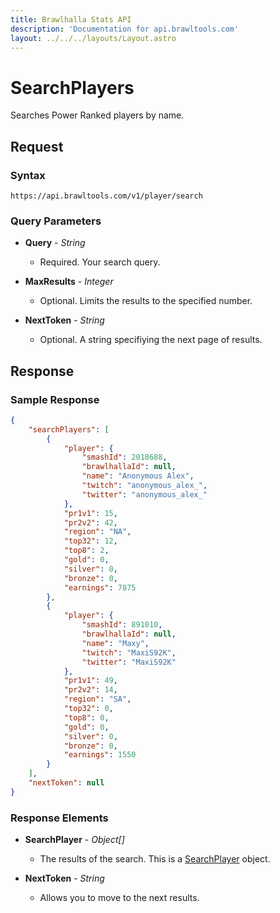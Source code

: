 ```yaml
---
title: Brawlhalla Stats API
description: 'Documentation for api.brawltools.com'
layout: ../../../layouts/Layout.astro
---
```


# SearchPlayers

Searches Power Ranked players by name.

## Request

### Syntax

```https://api.brawltools.com/v1/player/search```

### Query Parameters

- **Query** - *String*
    - Required. Your search query.

- **MaxResults** - *Integer*
    - Optional. Limits the results to the specified number.

- **NextToken** - *String*
    - Optional. A string specifiying the next page of results.

## Response

### Sample Response

```json
{
    "searchPlayers": [
        {
            "player": {
                "smashId": 2018688,
                "brawlhallaId": null,
                "name": "Anonymous Alex",
                "twitch": "anonymous_alex_",
                "twitter": "anonymous_alex_"
            },
            "pr1v1": 15,
            "pr2v2": 42,
            "region": "NA",
            "top32": 12,
            "top8": 2,
            "gold": 0,
            "silver": 0,
            "bronze": 0,
            "earnings": 7875
        },
        {
            "player": {
                "smashId": 891010,
                "brawlhallaId": null,
                "name": "Maxy",
                "twitch": "MaxiS92K",
                "twitter": "MaxiS92K"
            },
            "pr1v1": 49,
            "pr2v2": 14,
            "region": "SA",
            "top32": 0,
            "top8": 0,
            "gold": 0,
            "silver": 0,
            "bronze": 0,
            "earnings": 1550
        }
    ],
    "nextToken": null
}
```

### Response Elements

- **SearchPlayer** - *Object[]*
    - The results of the search. This is a <a href="../../datatypes/searchplayer">SearchPlayer</a> object.

- **NextToken** - *String*
    - Allows you to move to the next results. 